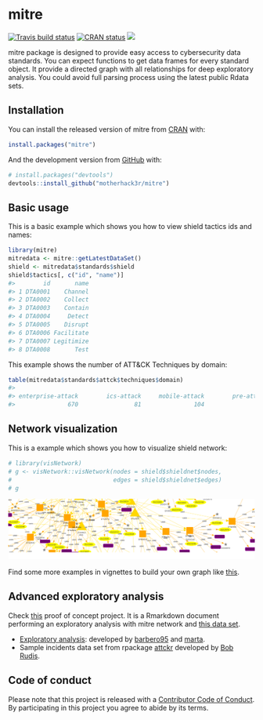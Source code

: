 
<!-- README.md is generated from README.Rmd. Please edit that file -->

# mitre

<!-- badges: start -->

[![Travis build
status](https://travis-ci.org/motherhack3r/mitre.svg?branch=master)](https://travis-ci.org/motherhack3r/mitre)
[![CRAN
status](https://www.r-pkg.org/badges/version/mitre)](https://cran.r-project.org/package=mitre)
[![](https://cranlogs.r-pkg.org/badges/grand-total/mitre)](https://cran.r-project.org/package=mitre)
<!-- badges: end -->

mitre package is designed to provide easy access to cybersecurity data
standards. You can expect functions to get data frames for every
standard object. It provide a directed graph with all relationships for
deep exploratory analysis. You could avoid full parsing process using
the latest public Rdata sets.

## Installation

You can install the released version of mitre from
[CRAN](https://CRAN.R-project.org) with:

``` r
install.packages("mitre")
```

And the development version from [GitHub](https://github.com/) with:

``` r
# install.packages("devtools")
devtools::install_github("motherhack3r/mitre")
```

## Basic usage

This is a basic example which shows you how to view shield tactics ids
and names:

``` r
library(mitre)
mitredata <- mitre::getLatestDataSet()
shield <- mitredata$standards$shield
shield$tactics[, c("id", "name")]
#>        id       name
#> 1 DTA0001    Channel
#> 2 DTA0002    Collect
#> 3 DTA0003    Contain
#> 4 DTA0004     Detect
#> 5 DTA0005    Disrupt
#> 6 DTA0006 Facilitate
#> 7 DTA0007 Legitimize
#> 8 DTA0008       Test
```

This example shows the number of ATT&CK Techniques by domain:

``` r
table(mitredata$standards$attck$techniques$domain)
#> 
#> enterprise-attack        ics-attack     mobile-attack        pre-attack 
#>               670                81               104               174
```

## Network visualization

This is a example which shows you how to visualize shield network:

``` r
# library(visNetwork)
# g <- visNetwork::visNetwork(nodes = shield$shieldnet$nodes,
#                             edges = shield$shieldnet$edges)
# g
```

![Shield network zoom in](vignettes/images/readme_example.png)

Find some more examples in vignettes to build your own graph like
[this](https://security.shinyapps.io/mitreshield/).

## Advanced exploratory analysis

Check [this](https://datadrivensecurity-project.web.app/) proof of
concept project. It is a Rmarkdown document performing an exploratory
analysis with mitre network and [this data
set](https://github.com/hrbrmstr/attckr/tree/master/inst/extdat).

-   [Exploratory
    analysis](https://github.com/Barbero95/DataDrivenSecurity-Project):
    developed by [barbero95](https://github.com/Barbero95) and
    [marta](https://github.com/martavilab).
-   Sample incidents data set from rpackage
    [attckr](https://github.com/hrbrmstr/attckr/tree/master/inst/extdat)
    developed by [Bob Rudis](https://github.com/hrbrmstr).

## Code of conduct

Please note that this project is released with a [Contributor Code of
Conduct](https://pkgdown.r-lib.org/CODE_OF_CONDUCT.html). By
participating in this project you agree to abide by its terms.
